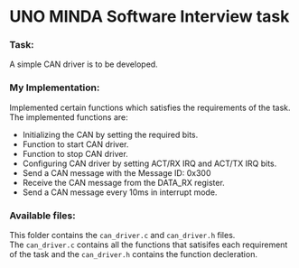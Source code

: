 # UNO MINDA Software Interview task

### Task:
A simple CAN driver is to be developed.

### My Implementation:
Implemented certain functions which satisfies the requirements of the task.
The implemented functions are:
- Initializing the CAN by setting the required bits.
- Function to start CAN driver.
- Function to stop CAN driver.
- Configuring CAN driver by setting ACT/RX IRQ and ACT/TX IRQ bits.
- Send a CAN message with the Message ID: 0x300
- Receive the CAN message from the DATA_RX register. 
- Send a CAN message every 10ms in interrupt mode.


### Available files:
This folder contains the ``can_driver.c`` and ``can_driver.h`` files.<br>
The ``can_driver.c`` contains all the functions that satisifes each requirement of the task and the ``can_driver.h`` contains the function decleration.
